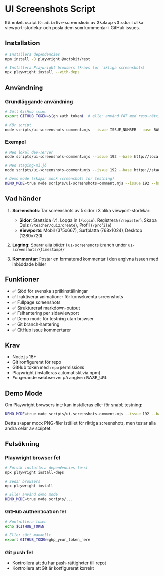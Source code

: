 # UI Screenshots Script

Ett enkelt script för att ta live-screenshots av Skolapp v3 sidor i olika viewport-storlekar och posta dem som kommentar i GitHub issues.

## Installation

```bash
# Installera dependencies
npm install -D playwright @octokit/rest

# Installera Playwright browsers (krävs för riktiga screenshots)
npx playwright install --with-deps
```

## Användning

### Grundläggande användning

```bash
# Sätt GitHub token
export GITHUB_TOKEN=$(gh auth token)  # eller använd PAT med repo-rättigheter

# Kör script
node scripts/ui-screenshots-comment.mjs --issue ISSUE_NUMBER --base BASE_URL
```

### Exempel

```bash
# Med lokal dev-server
node scripts/ui-screenshots-comment.mjs --issue 192 --base http://localhost:3000

# Med staging-miljö
node scripts/ui-screenshots-comment.mjs --issue 192 --base https://stage.skolapp.se

# Demo mode (skapar mock screenshots för testning)
DEMO_MODE=true node scripts/ui-screenshots-comment.mjs --issue 192 --base http://localhost:3000
```

## Vad händer

1. **Screenshots**: Tar screenshots av 5 sidor i 3 olika viewport-storlekar:
   - **Sidor**: Startsida (`/`), Logga in (`/login`), Registrera (`/register`), Skapa Quiz (`/teacher/quiz/create`), Profil (`/profile`)
   - **Viewports**: Mobil (375x667), Surfplatta (768x1024), Desktop (1280x720)

2. **Lagring**: Sparar alla bilder i `ui-screenshots` branch under `ui-screenshots/{timestamp}/`

3. **Kommentar**: Postar en formaterad kommentar i den angivna issuen med inbäddade bilder

## Funktioner

- ✅ Stöd för svenska språkinställningar
- ✅ Inaktiverar animationer för konsekventa screenshots  
- ✅ Fullpage screenshots
- ✅ Strukturerad markdown-output
- ✅ Felhantering per sida/viewport
- ✅ Demo mode för testning utan browser
- ✅ Git branch-hantering
- ✅ GitHub issue kommentarer

## Krav

- Node.js 18+
- Git konfigurerat för repo
- GitHub token med `repo` permissions
- Playwright (installeras automatiskt via npm)
- Fungerande webbserver på angiven BASE_URL

## Demo Mode

Om Playwright browsers inte kan installeras eller för snabb testning:

```bash
DEMO_MODE=true node scripts/ui-screenshots-comment.mjs --issue 192 --base http://localhost:3000
```

Detta skapar mock PNG-filer istället för riktiga screenshots, men testar alla andra delar av scriptet.

## Felsökning

### Playwright browser fel
```bash
# Försök installera dependencies först
npx playwright install-deps

# Sedan browsers
npx playwright install

# Eller använd demo mode
DEMO_MODE=true node scripts/...
```

### GitHub authentication fel
```bash
# Kontrollera token
echo $GITHUB_TOKEN

# Eller sätt manuellt
export GITHUB_TOKEN=ghp_your_token_here
```

### Git push fel
- Kontrollera att du har push-rättigheter till repot
- Kontrollera att Git är konfigurerat korrekt